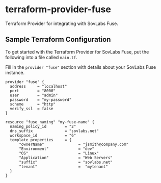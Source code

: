 # terraform-provider-fuse
Terraform Provider for integrating with SovLabs Fuse.

## Sample Terraform Configuration
To get started with the Terraform Provider for SovLabs Fuse, put the following into a file called `main.tf`.

Fill in the `provider "fuse"` section with details about your SovLabs Fuse instance.

```hcl
provider "fuse" {
  address     = "localhost"
  port        = "8000"
  user        = "admin"
  password    = "my-password"
  scheme      = "http"
  verify_ssl  = false
}

resource "fuse_naming" "my-fuse-name" {
  naming_policy_id        = "2"
  dns_suffix              = "sovlabs.net"
  workspace_id            = "6"
  template_properties     = {
      "ownerName"               = "jsmith@company.com"
      "Environment"             = "dev"
      "OS"                      = "Linux"
      "Application"             = "Web Servers"
      "suffix"                  = "sovlabs.net"
      "tenant"                  =  "mytenant"
  }
}
```